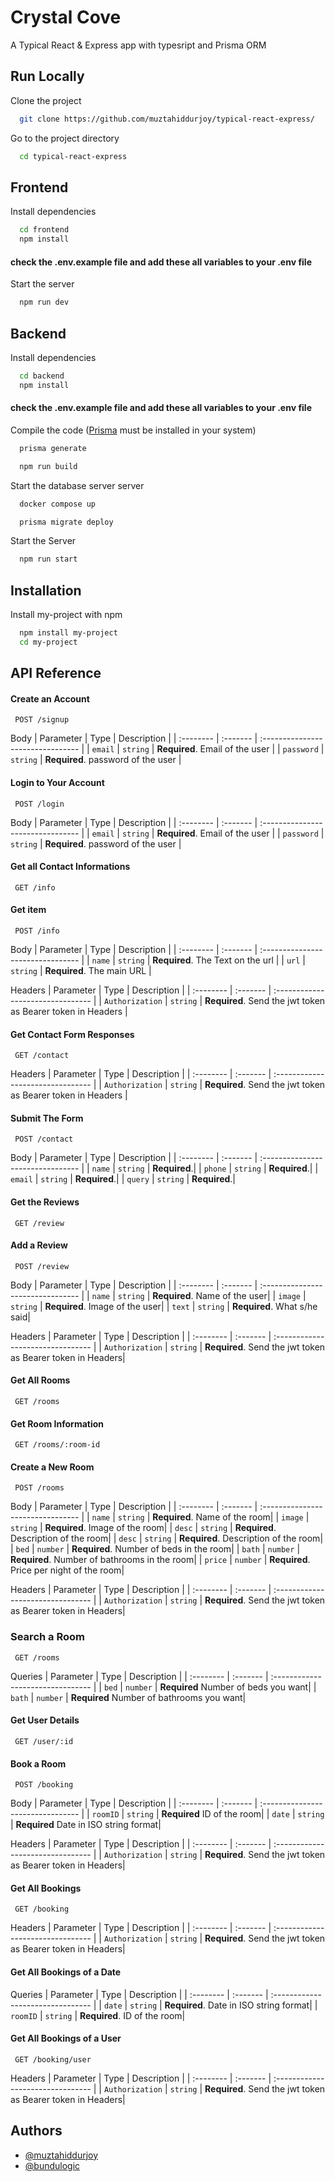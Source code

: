 
# Crystal Cove

A Typical React & Express app with typesript and Prisma ORM


## Run Locally

Clone the project

```bash
  git clone https://github.com/muztahiddurjoy/typical-react-express/
```

Go to the project directory

```bash
  cd typical-react-express
```

## Frontend

Install dependencies

```bash
  cd frontend
  npm install
```


#### check the .env.example file and add these all variables to your .env file


Start the server

```bash
  npm run dev
```

## Backend

Install dependencies

```bash
  cd backend
  npm install
```


#### check the .env.example file and add these all variables to your .env file


Compile the code ([Prisma](https://www.prisma.io/docs/getting-started/quickstart) must be installed in your system) 

```bash
  prisma generate
```
```bash
  npm run build
```
Start the database server server
```bash
  docker compose up
```

```bash
  prisma migrate deploy
```
Start the Server
```bash
  npm run start
```


## Installation

Install my-project with npm

```bash
  npm install my-project
  cd my-project
```
    
## API Reference

#### Create an Account
```http
 POST /signup
```
Body
| Parameter | Type     | Description                       |
| :-------- | :------- | :-------------------------------- |
| `email`      | `string` | **Required**. Email of the user |
| `password`      | `string` | **Required**. password of the user |

#### Login to Your Account
```http
 POST /login
```
Body
| Parameter | Type     | Description                       |
| :-------- | :------- | :-------------------------------- |
| `email`      | `string` | **Required**. Email of the user |
| `password`      | `string` | **Required**. password of the user |

#### Get all Contact Informations

```http
 GET /info
```

#### Get item

```http
 POST /info
```
Body
| Parameter | Type     | Description                       |
| :-------- | :------- | :-------------------------------- |
| `name`      | `string` | **Required**. The Text on the url |
| `url`      | `string` | **Required**. The main URL |

Headers
| Parameter | Type     | Description                       |
| :-------- | :------- | :-------------------------------- |
| `Authorization`      | `string` | **Required**. Send the jwt token as Bearer token in Headers |


#### Get Contact Form Responses
```http
 GET /contact
```
Headers
| Parameter | Type     | Description                       |
| :-------- | :------- | :-------------------------------- |
| `Authorization`      | `string` | **Required**. Send the jwt token as Bearer token in Headers |

#### Submit The Form

```http
 POST /contact
```
Body
| Parameter | Type     | Description                       |
| :-------- | :------- | :-------------------------------- |
| `name`      | `string` | **Required**.|
| `phone`      | `string` | **Required**.|
| `email`      | `string` | **Required**.|
| `query`      | `string` | **Required**.|

#### Get the Reviews

```http
 GET /review
```
#### Add a Review
```http
 POST /review
```
Body
| Parameter | Type     | Description                       |
| :-------- | :------- | :-------------------------------- |
| `name`      | `string` | **Required**. Name of the user|
| `image`      | `string` | **Required**. Image of the user|
| `text`      | `string` | **Required**. What s/he said|

Headers
| Parameter | Type     | Description                       |
| :-------- | :------- | :-------------------------------- |
| `Authorization`      | `string` | **Required**. Send the jwt token as Bearer token in Headers|

#### Get All Rooms
```http
 GET /rooms
```
#### Get Room Information
```http
 GET /rooms/:room-id
```
#### Create a New Room
```http
 POST /rooms
```
Body
| Parameter | Type     | Description                       |
| :-------- | :------- | :-------------------------------- |
| `name`      | `string` | **Required**. Name of the room|
| `image`      | `string` | **Required**. Image of the room|
| `desc`      | `string` | **Required**. Description of the room|
| `desc`      | `string` | **Required**. Description of the room|
| `bed`      | `number` | **Required**. Number of beds in the room|
| `bath`      | `number` | **Required**. Number of bathrooms in the room|
| `price`      | `number` | **Required**. Price per night of the room|

Headers
| Parameter | Type     | Description                       |
| :-------- | :------- | :-------------------------------- |
| `Authorization`      | `string` | **Required**. Send the jwt token as Bearer token in Headers|

### Search a Room
```http
 GET /rooms
```
Queries
| Parameter | Type     | Description                       |
| :-------- | :------- | :-------------------------------- |
| `bed`      | `number` | **Required** Number of beds you want|
| `bath`      | `number` | **Required** Number of bathrooms you want|

#### Get User Details
```http
 GET /user/:id
```

#### Book a Room
```http
 POST /booking
```

Body
| Parameter | Type     | Description                       |
| :-------- | :------- | :-------------------------------- |
| `roomID`      | `string` | **Required** ID of the room|
| `date`      | `string` | **Required** Date in ISO string format|

Headers
| Parameter | Type     | Description                       |
| :-------- | :------- | :-------------------------------- |
| `Authorization`      | `string` | **Required**. Send the jwt token as Bearer token in Headers|

#### Get All Bookings

```http
 GET /booking
```
Headers
| Parameter | Type     | Description                       |
| :-------- | :------- | :-------------------------------- |
| `Authorization`      | `string` | **Required**. Send the jwt token as Bearer token in Headers|

#### Get All Bookings of a Date
Queries
| Parameter | Type     | Description                       |
| :-------- | :------- | :-------------------------------- |
| `date`      | `string` | **Required**. Date in ISO string format|
| `roomID`      | `string` | **Required**. ID of the room|

#### Get All Bookings of a User
```http
 GET /booking/user
```

Headers
| Parameter | Type     | Description                       |
| :-------- | :------- | :-------------------------------- |
| `Authorization`      | `string` | **Required**. Send the jwt token as Bearer token in Headers|

## Authors

- [@muztahiddurjoy](https://www.github.com/muztahiddurjoy)
- [@bundulogic](#)
